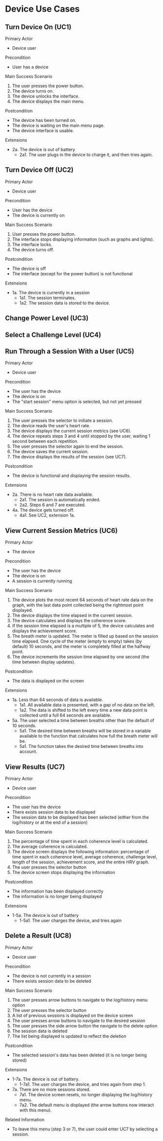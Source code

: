 # Device Use Cases

## Turn Device On (UC1)

Primary Actor

* Device user

Precondition

* User has a device

Main Success Scenario

1. The user presses the power button.
2. The device turns on.
3. The device unlocks the interface.
4. The device displays the main menu.

Postcondition

* The device has been turned on.
* The device is waiting on the main menu page.
* The device interface is usable.

Extensions

* 2a. The device is out of battery
  * 2a1. The user plugs in the device to charge it, and then tries again.

## Turn Device Off (UC2)

Primary Actor

* Device user

Precondition

* User has the device
* The device is currently on

Main Success Scenario

1. User presses the power button.
2. The interface stops displaying information (such as graphs and lights).
3. The interface locks.
4. The device turns off.

Postcondition

* The device is off
* The interface (except for the power button) is not functional

Extensions

* 1a. The device is currently in a session
  * 1a1. The session terminates.
  * 1a2. The session data is stored to the device.


## Change Power Level (UC3)

## Select a Challenge Level (UC4)

## Run Through a Session With a User (UC5)

Primary Actor

* Device user

Precondition

* The user has the device
* The device is on
* The "start session" menu option is selected, but not yet pressed

Main Success Scenario

1. The user presses the selector to initiate a session.
2. The device reads the user's heart rate.
3. The device displays the current session metrics (see UC6).
4. The device repeats steps 3 and 4 until stopped by the user, waiting 1 second between each repetition.
5. The user presses the selector again to end the session.
6. The device saves the current session.
7. The device displays the results of the session (see UC7).

Postcondition

* The device is functional and displaying the session results.

Extensions

* 2a. There is no heart rate data available.
  * 2a1. The session is automatically ended.
  * 2a2. Steps 6 and 7 are executed.
* 4a. The device gets turned off.
  * 4a1. See UC2, extension 1a.

## View Current Session Metrics (UC6)

Primary Actor

* The device

Precondition

* The user has the device
* The device is on
* A session is currently running

Main Success Scenario

1. The device plots the most recent 64 seconds of heart rate data on the graph, with the last data point collected being the rightmost point displayed.
2. The device displays the time elapsed in the current session.
3. The device calculates and displays the coherence score.
4. If the session time elapsed is a multiple of 5, the device calculates and displays the achievement score.
5. The breath meter is updated. The meter is filled up based on the session time elapsed. One cycle of the meter (empty to empty) takes (by default) 10 seconds, and the meter is completely filled at the halfway point.
6. The device increments the session time elapsed by one second (the time between display updates).

Postcondition

* The data is displayed on the screen

Extensions

* 1a. Less than 64 seconds of data is available.
  * 1a1. All available data is presented, with a gap of no data on the left.
  * 1a2. The data is shifted to the left every time a new data point is collected until a full 64 seconds are available.
* 5a. The user selected a time between breaths other than the default of 10 seconds.
  * 5a1. The desired time between breaths will be stored in a variable available to the function that calculates how full the breath meter will be.
  * 5a1. The function takes the desired time between breaths into account.

## View Results (UC7)

Primary Actor

* Device user

Precondition

* The user has the device
* There exists session data to be displayed
* The session data to be displayed has been selected (either from the log/history or at the end of a session)

Main Success Scenario

1. The percentage of time spent in each coherence level is calculated.
2. The average coherence is calculated.
3. The device screen displays the following information: percentage of time spent in each coherence level, average coherence, challenge level, length of the session, achievement score, and the entire HRV graph.
4. The user presses the selector button
5. The device screen stops displaying the information

Postcondition

* The information has been displayed correctly
* The information is no longer being displayed

Extensions

* 1-5a. The device is out of battery
  * 1-5a1. The user charges the device, and tries again

## Delete a Result (UC8)

Primary Actor

* Device user

Precondition

* The device is not currently in a session
* There exists session data to be deleted

Main Success Scenario

1. The user presses arrow buttons to navigate to the log/history menu option
2. The user presses the selector button
3. A list of previous sessions is displayed on the device screen
4. The user presses arrow buttons to navigate to the desired session
5. The user presses the side arrow button the navigate to the delete option
6. The session data is deleted
7. The list being displayed is updated to reflect the deletion

Postcondition

* The selected session's data has been deleted (it is no longer being stored)

Extensions

* 1-7a. The device is out of battery.
  * 1-7a1. The user charges the device, and tries again from step 1.
* 7a. There are no more sessions stored.
  * 7a1. The device screen resets, no longer displaying the log/history menu.
  * 7a2. The default menu is displayed (the arrow buttons now interact with this menu).

Related Information

* To leave this menu (step 3 or 7), the user could enter UC7 by selecting a session.
